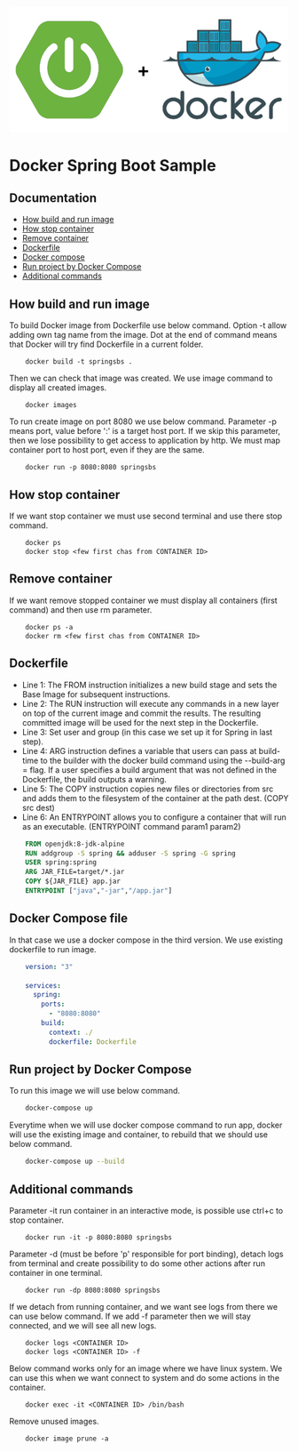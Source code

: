 ![Spring Boot + Docker](src/main/resources/static/docker-spring.png)
# Docker Spring Boot Sample

## Documentation

* [How build and run image](#how-build-and-run-image) 
* [How stop container](#how-stop-container)
* [Remove container](#remove-container)
* [Dockerfile](#dockerfile)
* [Docker compose](#docker-compose-file)
* [Run project by Docker Compose](#run-project-by-docker-compose)
* [Additional commands](#additional-commands) 

## How build and run image

To build Docker image from Dockerfile use below command. Option -t allow adding own tag name from the image. Dot at the end of command means that Docker will try find Dockerfile in a current folder.

```
    docker build -t springsbs .
``` 

Then we can check that image was created. We use image command to display all created images.

```
    docker images
```

To run create image on port 8080 we use below command. Parameter -p means port, value before ':' is a target host port. If we skip this parameter, then we lose possibility to get access to application by http. We must map container port to host port, even if they are the same.

```
    docker run -p 8080:8080 springsbs
```

## How stop container

If we want stop container we must use second terminal and use there stop command.

```
    docker ps
    docker stop <few first chas from CONTAINER ID>
```

## Remove container

If we want remove stopped container we must display all containers (first command) and then use rm parameter.

```
    docker ps -a
    docker rm <few first chas from CONTAINER ID>
```

## Dockerfile

* Line 1: The FROM instruction initializes a new build stage and sets the Base Image for subsequent instructions.
* Line 2: The RUN instruction will execute any commands in a new layer on top of the current image and commit the results. The resulting committed image will be used for the next step in the Dockerfile.
* Line 3: Set user and group (in this case we set up it for Spring in last step).
* Line 4: ARG instruction defines a variable that users can pass at build-time to the builder with the docker build command using the --build-arg <varname>=<value> flag. If a user specifies a build argument that was not defined in the Dockerfile, the build outputs a warning.
* Line 5: The COPY instruction copies new files or directories from src and adds them to the filesystem of the container at the path dest. (COPY src dest)
* Line 6: An ENTRYPOINT allows you to configure a container that will run as an executable. (ENTRYPOINT command param1 param2)

```Dockerfile
    FROM openjdk:8-jdk-alpine
    RUN addgroup -S spring && adduser -S spring -G spring
    USER spring:spring
    ARG JAR_FILE=target/*.jar
    COPY ${JAR_FILE} app.jar
    ENTRYPOINT ["java","-jar","/app.jar"]
```

## Docker Compose file

In that case we use a docker compose in the third version. We use existing dockerfile to run image.

```yaml
    version: "3"
    
    services:
      spring:
        ports:
          - "8080:8080"
        build:
          context: ./
          dockerfile: Dockerfile
```

## Run project by Docker Compose

To run this image we will use below command.

```bash
    docker-compose up
```

Everytime when we will use docker compose command to run app, docker will use the existing image and container, to rebuild that we should use below command.

```bash
    docker-compose up --build
```

## Additional commands

Parameter -it run container in an interactive mode, is possible use ctrl+c to stop container.

```
    docker run -it -p 8080:8080 springsbs
```

Parameter -d (must be before 'p' responsible for port binding), detach logs from terminal and create possibility to do some other actions after run container in one terminal. 

```
    docker run -dp 8080:8080 springsbs
```

If we detach from running container, and we want see logs from there we can use below command. If we add -f parameter then we will stay connected, and we will see all new logs.

```
    docker logs <CONTAINER ID>
    docker logs <CONTAINER ID> -f
```

Below command works only for an image where we have linux system. We can use this when we want connect to system and do some actions in the container.

```
    docker exec -it <CONTAINER ID> /bin/bash
```

Remove unused images.

```
    docker image prune -a
```
